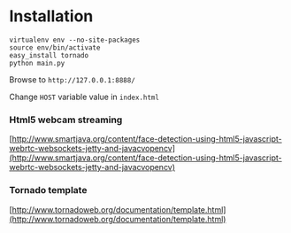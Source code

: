 # Installation

```
virtualenv env --no-site-packages
source env/bin/activate
easy_install tornado
python main.py
```

Browse to `http://127.0.0.1:8888/`

Change `HOST` variable value in `index.html`


### Html5 webcam streaming

[http://www.smartjava.org/content/face-detection-using-html5-javascript-webrtc-websockets-jetty-and-javacvopencv](http://www.smartjava.org/content/face-detection-using-html5-javascript-webrtc-websockets-jetty-and-javacvopencv)

### Tornado template

[http://www.tornadoweb.org/documentation/template.html](http://www.tornadoweb.org/documentation/template.html)
